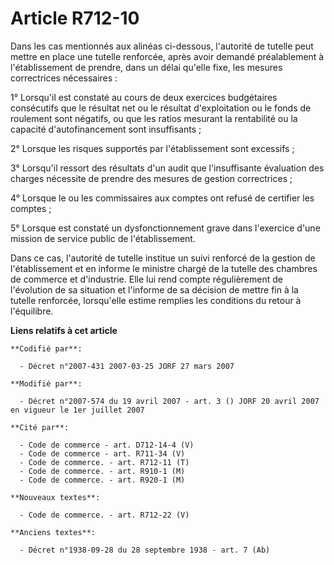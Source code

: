 # Article R712-10

Dans les cas mentionnés aux alinéas ci-dessous, l'autorité de tutelle peut mettre en place une tutelle renforcée, après avoir
demandé préalablement à l'établissement de prendre, dans un délai qu'elle fixe, les mesures correctrices nécessaires :

1° Lorsqu'il est constaté au cours de deux exercices budgétaires consécutifs que le résultat net ou le résultat
d'exploitation ou le fonds de roulement sont négatifs, ou que les ratios mesurant la rentabilité ou la capacité
d'autofinancement sont insuffisants ;

2° Lorsque les risques supportés par l'établissement sont excessifs ;

3° Lorsqu'il ressort des résultats d'un audit que l'insuffisante évaluation des charges nécessite de prendre des mesures de
gestion correctrices ;

4° Lorsque le ou les commissaires aux comptes ont refusé de certifier les comptes ;

5° Lorsque est constaté un dysfonctionnement grave dans l'exercice d'une mission de service public de l'établissement.

Dans ce cas, l'autorité de tutelle institue un suivi renforcé de la gestion de l'établissement et en informe le ministre
chargé de la tutelle des chambres de commerce et d'industrie. Elle lui rend compte régulièrement de l'évolution de sa
situation et l'informe de sa décision de mettre fin à la tutelle renforcée, lorsqu'elle estime remplies les conditions du
retour à l'équilibre.

**Liens relatifs à cet article**

	**Codifié par**:

	  - Décret n°2007-431 2007-03-25 JORF 27 mars 2007

	**Modifié par**:

	  - Décret n°2007-574 du 19 avril 2007 - art. 3 () JORF 20 avril 2007 en vigueur le 1er juillet 2007

	**Cité par**:

	  - Code de commerce - art. D712-14-4 (V)
	  - Code de commerce - art. R711-34 (V)
	  - Code de commerce. - art. R712-11 (T)
	  - Code de commerce. - art. R910-1 (M)
	  - Code de commerce. - art. R920-1 (M)

	**Nouveaux textes**:

	  - Code de commerce. - art. R712-22 (V)

	**Anciens textes**:

	  - Décret n°1938-09-28 du 28 septembre 1938 - art. 7 (Ab)
